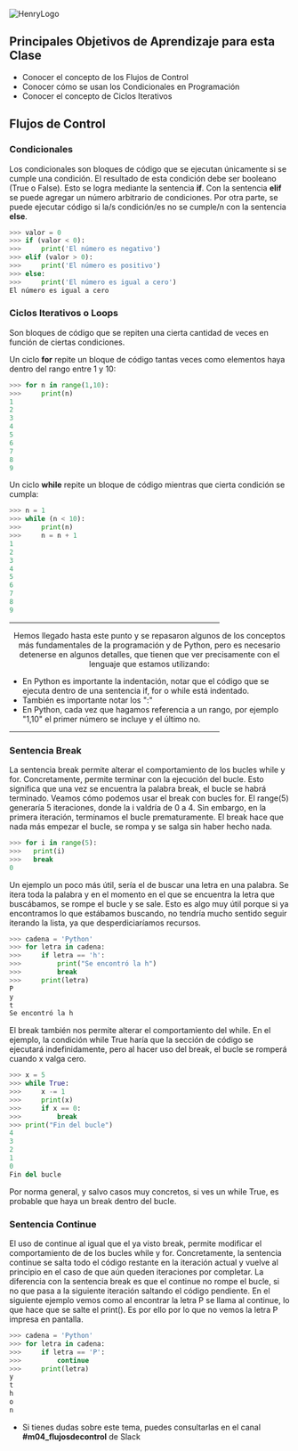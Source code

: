 ![HenryLogo](https://d31uz8lwfmyn8g.cloudfront.net/Assets/logo-henry-white-lg.png)

## Principales Objetivos de Aprendizaje para esta Clase

- Conocer el concepto de los Flujos de Control
- Conocer cómo se usan los Condicionales en Programación
- Conocer el concepto de Ciclos Iterativos

## Flujos de Control

### Condicionales

Los condicionales son bloques de código que se ejecutan únicamente si se cumple una condición. 
El resultado de esta condición debe ser booleano (True o False).
Esto se logra mediante la sentencia **if**.
Con la sentencia **elif** se puede agregar un número arbitrario de condiciones. 
Por otra parte, se puede ejecutar código si la/s condición/es no se cumple/n con la sentencia **else**.


```python
>>> valor = 0
>>> if (valor < 0):
>>>     print('El número es negativo')
>>> elif (valor > 0):
>>>     print('El número es positivo')
>>> else:
>>>     print('El número es igual a cero')
El número es igual a cero
```

### Ciclos Iterativos o Loops

Son bloques de código que se repiten una cierta cantidad de veces en función de ciertas condiciones.

Un ciclo **for** repite un bloque de código tantas veces como elementos haya dentro del rango entre 1 y 10:

```python
>>> for n in range(1,10):
>>>     print(n)
1
2
3
4
5
6
7
8
9
```

Un ciclo **while** repite un bloque de código mientras que cierta condición se cumpla:

```python
>>> n = 1
>>> while (n < 10):
>>>     print(n)
>>>     n = n + 1
1
2
3
4
5
6
7
8
9
```

<hr width="75%">
  <p align="center">
  Hemos llegado hasta este punto y se repasaron algunos de los conceptos más fundamentales de la programación y de Python, pero es necesario detenerse en algunos detalles, que tienen que ver precisamente con el lenguaje que estamos utilizando:

  * En Python es importante la indentación, notar que el código que se ejecuta dentro de una sentencia if, for o while está indentado.
  * También es importante notar los ":"
  * En Python, cada vez que hagamos referencia a un rango, por ejemplo "1,10" el primer número se incluye y el último no.
  </p>
<hr width="75%">

### Sentencia Break

La sentencia break permite alterar el comportamiento de los bucles while y for. Concretamente, permite terminar con la ejecución del bucle. Esto significa que una vez se encuentra la palabra break, el bucle se habrá terminado.
Veamos cómo podemos usar el break con bucles for. El range(5) generaría 5 iteraciones, donde la i valdría de 0 a 4. Sin embargo, en la primera iteración, terminamos el bucle prematuramente.
El break hace que nada más empezar el bucle, se rompa y se salga sin haber hecho nada.

```python
>>> for i in range(5):
>>>   print(i)
>>>   break
0
```

Un ejemplo un poco más útil, sería el de buscar una letra en una palabra. Se itera toda la palabra y en el momento en el que se encuentra la letra que buscábamos, se rompe el bucle y se sale. Esto es algo muy útil porque si ya encontramos lo que estábamos buscando, no tendría mucho sentido seguir iterando la lista, ya que desperdiciaríamos recursos.

```python
>>> cadena = 'Python'
>>> for letra in cadena:
>>>     if letra == 'h':
>>>         print("Se encontró la h")
>>>         break
>>>     print(letra)
P
y
t
Se encontró la h
```

El break también nos permite alterar el comportamiento del while. En el ejemplo, la condición while True haría que la sección de código se ejecutará indefinidamente, pero al hacer uso del break, el bucle se romperá cuando x valga cero.

```python
>>> x = 5
>>> while True:
>>>     x -= 1
>>>     print(x)
>>>     if x == 0:
>>>         break
>>> print("Fin del bucle")
4
3
2
1
0
Fin del bucle
```

Por norma general, y salvo casos muy concretos, si ves un while True, es probable que haya un break dentro del bucle.

### Sentencia Continue

El uso de continue al igual que el ya visto break, permite modificar el comportamiento de de los bucles while y for.
Concretamente, la sentencia continue se salta todo el código restante en la iteración actual y vuelve al principio en el caso de que aún queden iteraciones por completar.
La diferencia con la sentencia break es que el continue no rompe el bucle, si no que pasa a la siguiente iteración saltando el código pendiente.
En el siguiente ejemplo vemos como al encontrar la letra P se llama al continue, lo que hace que se salte el print(). Es por ello por lo que no vemos la letra P impresa en pantalla.

```python
>>> cadena = 'Python'
>>> for letra in cadena:
>>>     if letra == 'P':
>>>         continue
>>>     print(letra)
y
t
h
o
n
```

* Si tienes dudas sobre este tema, puedes consultarlas en el canal **#m04_flujosdecontrol** de Slack
